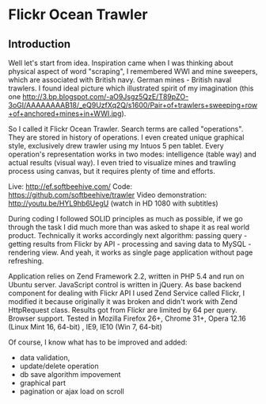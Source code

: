Flickr Ocean Trawler
=======================

Introduction
------------

Well let's start from idea. Inspiration came when I was thinking about physical aspect of word "scraping", I remembered WWI and mine sweepers, which are associated with British navy. German mines - British naval trawlers. I found ideal picture which illustrated spirit of my imagination (this one <http://3.bp.blogspot.com/-aO9Jsgz5QzE/T89pZO-3oGI/AAAAAAAAB18/_eQ9UzfXq2Q/s1600/Pair+of+trawlers+sweeping+row+of+anchored+mines+in+WWI.jpg>).

So I called it Flickr Ocean Trawler. Search terms are called "operations". They are stored in history of operations. I even created unique graphical style, exclusively drew trawler using my Intuos 5 pen tablet.
Every operation's representation works in two modes: intelligence (table way) and actual results (visual way). I even tried to visualize mines and trawling process using canvas, but it requires plenty of time and efforts.

Live: http://ef.softbeehive.com/
Code: https://github.com/softbeehive/trawler
Video demonstration: http://youtu.be/HYL9hb6UegU (watch in HD 1080 with subtitles)

During coding I followed SOLID principles as much as possible, if we go through the task I did much more than was asked to shape it as real world product. Technically it works accordingly next algorithm: passing query - getting results from Flickr by API - processing and saving data to MySQL - rendering view. And yeah, it works as single page application without page refreshing.

Application relies on Zend Framework 2.2, written in PHP 5.4 and run on Ubuntu server. JavaScript control is written in jQuery. As base backend component for dealing with Flickr API I used Zend Service called Flickr, I modified it because originally it was broken and didn't work with Zend HttpRequest class. Results got from Flickr are limited by 64 per query.
Browser support. Tested in Mozilla Firefox 26+, Chrome 31+, Opera 12.16 (Linux Mint 16, 64-bit) , IE9, IE10 (Win 7, 64-bit)

Of course, I know what has to be improved and added:
- data validation,
- update/delete operation
- db save algorithm impovement
- graphical part
- pagination or ajax load on scroll 